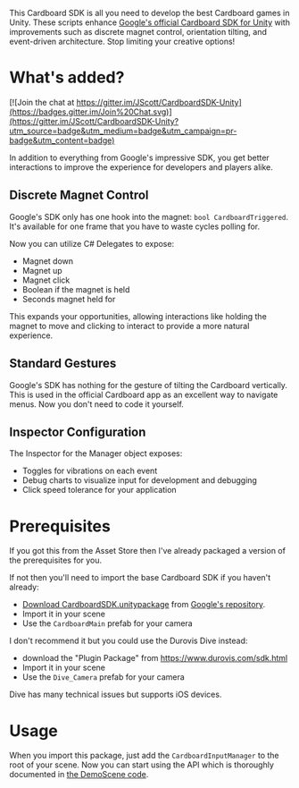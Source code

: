 This Cardboard SDK is all you need to develop the best Cardboard games in Unity. These scripts enhance [Google's official Cardboard SDK for Unity](https://developers.google.com/cardboard/unity/) with improvements such as discrete magnet control, orientation tilting, and event-driven architecture. Stop limiting your creative options!


# What's added?

[![Join the chat at https://gitter.im/JScott/CardboardSDK-Unity](https://badges.gitter.im/Join%20Chat.svg)](https://gitter.im/JScott/CardboardSDK-Unity?utm_source=badge&utm_medium=badge&utm_campaign=pr-badge&utm_content=badge)

In addition to everything from Google's impressive SDK, you get better interactions to improve the experience for developers and players alike.

## Discrete Magnet Control

Google's SDK only has one hook into the magnet: `bool CardboardTriggered`. It's available for one frame that you have to waste cycles polling for.

Now you can utilize C# Delegates to expose:

- Magnet down
- Magnet up
- Magnet click
- Boolean if the magnet is held
- Seconds magnet held for

This expands your opportunities, allowing interactions like holding the magnet to move and clicking to interact to provide a more natural experience.

## Standard Gestures

Google's SDK has nothing for the gesture of tilting the Cardboard vertically. This is used in the official Cardboard app as an excellent way to navigate menus. Now you don't need to code it yourself.

## Inspector Configuration

The Inspector for the Manager object exposes:

- Toggles for vibrations on each event
- Debug charts to visualize input for development and debugging
- Click speed tolerance for your application


# Prerequisites

If you got this from the Asset Store then I've already packaged a version of the prerequisites for you.

If not then you'll need to import the base Cardboard SDK if you haven't already:
- [Download CardboardSDK.unitypackage](https://github.com/googlesamples/cardboard-unity/blob/master/CardboardSDKForUnity.unitypackage?raw=true) from [Google's repository](https://github.com/googlesamples/cardboard-unity).
- Import it in your scene
- Use the `CardboardMain` prefab for your camera

I don't recommend it but you could use the Durovis Dive instead:
- download the "Plugin Package" from https://www.durovis.com/sdk.html
- Import it in your scene
- Use the `Dive_Camera` prefab for your camera

Dive has many technical issues but supports iOS devices.


# Usage

When you import this package, just add the `CardboardInputManager` to the root of your scene. Now you can start using the API which is thoroughly documented in [the DemoScene code](https://github.com/JScott/CardboardSDK-Unity/blob/master/CardboardInput/DemoScene/ExampleCharacterController.cs).
